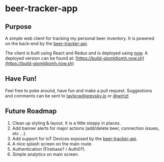# beer-tracker-app

## Purpose
A simple web client for tracking my personal beer inventory.
It is powered on the back-end by the [beer-tracker-api](https://github.com/tlwirtz/beer-tracker-api).

The client is built using React and Redux and is deployed using [now](https://zeit.co/now/).
A deployed version can be found at: [https://build-gjomldjomh.now.sh](https://build-gjomldjomh.now.sh)

## Have Fun!
Feel free to poke around, have fun and make a pull request.
Suggestions and comments can be sent to taylorw@greysky.io or [@wirtzt](https://twitter.com/wirtzt)

## Future Roadmap
1. Clean up styling & layout. It is a little sloppy in places.
1. Add banner alerts for major actions (add/delete beer, connection issues, etc ...).
1. Add support for IoT Devices exposed by the [beer-tracker-api](https://github.com/tlwirtz/beer-tracker-api).
1. A nice splash screen on the main route.
1. Authentication (Firebase? / Auth0?).
1. Simple analytics on main screen.

